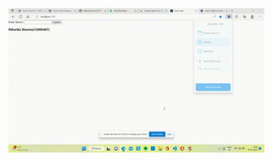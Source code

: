 ![text](https://github.com/Niharikasharma707/Welcome-Assign/blob/master/src/scrnli_19_1_2023_4-42-41%20pm.gif)



